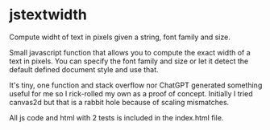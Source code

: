 # jstextwidth

Compute widht of text in pixels given a string, font family and size.

Small javascript function that allows you to compute the exact width of a text in pixels.
You can specify the font family and size or let it detect the default defined document style and use that.

It's tiny, one function and stack overflow nor ChatGPT generated something useful for me so I rick-rolled my own as a proof
of concept.
Initially I tried canvas2d but that is a rabbit hole because of scaling mismatches.

All js code and html with 2 tests is included in the index.html file.
